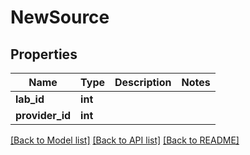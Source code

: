 # NewSource

## Properties
Name | Type | Description | Notes
------------ | ------------- | ------------- | -------------
**lab_id** | **int** |  | 
**provider_id** | **int** |  | 

[[Back to Model list]](../README.md#documentation-for-models) [[Back to API list]](../README.md#documentation-for-api-endpoints) [[Back to README]](../README.md)


